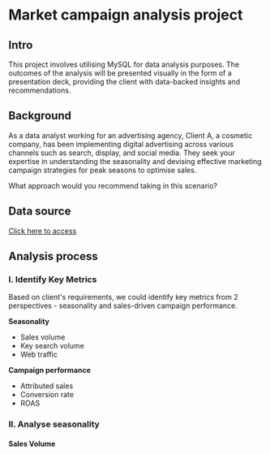 # Market campaign analysis project

## Intro
This project involves utilising MySQL for data analysis purposes. The outcomes of the analysis will be presented visually in the form of a presentation deck, providing the client with data-backed insights and recommendations.


## Background
As a data analyst working for an advertising agency, Client A, a cosmetic company, has been implementing digital advertising across various channels such as search, display, and social media. They seek your expertise in understanding the seasonality and devising effective marketing campaign strategies for peak seasons to optimise sales.

What approach would you recommend taking in this scenario?

## Data source
[Click here to access](https://drive.google.com/drive/folders/1_fo60uMbxsYlXNwxy8RwVwMAOLmK5bbu?usp=sharing)

## Analysis process
### I. Identify Key Metrics
Based on client's requirements, we could identify key metrics from 2 perspectives - seasonality and sales-driven campaign performance. 

**Seasonality**
- Sales volume
- Key search volume
- Web traffic


**Campaign performance**
- Attributed sales
- Conversion rate
- ROAS

### II. Analyse seasonality
#### Sales Volume



